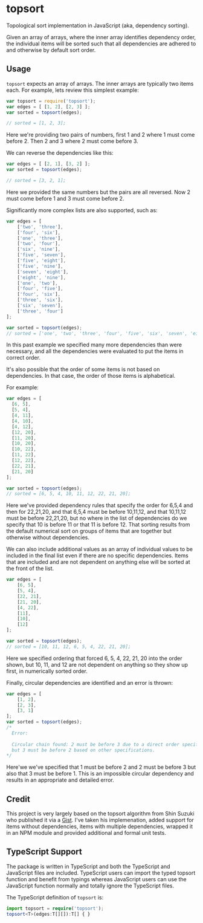 topsort
=======

Topological sort implementation in JavaScript (aka, dependency sorting).

Given an array of arrays, where the inner array identifies dependency order, the individual items will be sorted such that all dependencies are adhered to and otherwise by default sort order.

## Usage

`topsort` expects an array of arrays. The inner arrays are typically two items each. For example, lets review this simplest example:

```js
var topsort = require('topsort');
var edges = [ [1, 2], [2, 3] ];
var sorted = topsort(edges);

// sorted = [1, 2, 3];
```

Here we're providing two pairs of numbers, first 1 and 2 where 1 must come before 2. Then 2 and 3 where 2 must come before 3. 

We can reverse the dependencies like this:

```js
var edges = [ [2, 1], [3, 2] ];
var sorted = topsort(edges);

// sorted = [3, 2, 1];
```

Here we provided the same numbers but the pairs are all reversed. Now 2 must come before 1 and 3 must come before 2.

Significantly more complex lists are also supported, such as:

```js
var edges = [
    ['two', 'three'],
    ['four', 'six'],
    ['one', 'three'],
    ['two', 'four'],
    ['six', 'nine'],
    ['five', 'seven'],
    ['five', 'eight'],
    ['five', 'nine'],
    ['seven', 'eight'],
    ['eight', 'nine'],
    ['one', 'two'],
    ['four', 'five'],
    ['four', 'six'],
    ['three', 'six'],
    ['six', 'seven'],
    ['three', 'four']
];

var sorted = topsort(edges);
// sorted = ['one', 'two', 'three', 'four', 'five', 'six', 'seven', 'eight', 'nine'];
```

In this past example we specified many more dependencies than were necessary, and all the dependencies were evaluated to put the items in correct order.

It's also possible that the order of some items is not based on dependencies. In that case, the order of those items is alphabetical.

For example:

```js
var edges = [
  [6, 5],
  [5, 4],
  [4, 11],
  [4, 10],
  [4, 12],
  [12, 20],
  [11, 20],
  [10, 20],
  [10, 22],
  [11, 22],
  [12, 22],
  [22, 21],
  [21, 20]
];

var sorted = topsort(edges);
// sorted = [6, 5, 4, 10, 11, 12, 22, 21, 20];
```

Here we've provided dependency rules that specify the order for 6,5,4 and then for 22,21,20, and that 6,5,4 must be before 10,11,12, and that 10,11,12 must be before 22,21,20, but no where in the list of dependencies do we specify that 10 is before 11 or that 11 is before 12. That sorting results from the default numerical sort on groups of items that are together but otherwise without dependencies.

We can also include additional values as an array of individual values to be included in the final list even if there are no specific dependencies. Items that are included and are not dependent on anything else will be sorted at the front of the list.

```js
var edges = [
    [6, 5],
    [5, 4],
    [22, 21],
    [21, 20],
    [4, 22],
    [11],
    [10],
    [12]
];

var sorted = topsort(edges);
// sorted = [10, 11, 12, 6, 5, 4, 22, 21, 20];
```

Here we specified ordering that forced 6, 5, 4, 22, 21, 20 into the order shown, but 10, 11, and 12 are not dependent on anything so they show up first, in numerically sorted order.

Finally, circular dependencies are identified and an error is thrown:

```js
var edges = [
    [1, 2],
    [2, 3],
    [3, 1]
];
var sorted = topsort(edges);
/*
  Error: 
  
  Circular chain found: 2 must be before 3 due to a direct order specification, 
  but 3 must be before 2 based on other specifications.
*/
```

Here'we we've specified that 1 must be before 2 and 2 must be before 3 but also that 3 must be before 1. This is an impossible circular dependency and results in an appropriate and detailed error.

## Credit

This project is very largely based on the topsort algorithm from Shin Suzuki who published it via a [Gist](https://gist.github.com/shinout/1232505). I've taken his implemenation, added support for items without dependencies, items with multiple dependencies, wrapped it in an NPM module and provided additional and formal unit tests.

## TypeScript Support

The package is written in TypeScript and both the TypeScript and JavaScript files are included. TypeScript users can import the typed topsort function and benefit from typings whereas JavaScript users can use the JavaScript function normally and totally ignore the TypeScript files.

The TypeScript definition of `topsort` is:

```ts
import topsort = require('topsort');
topsort<T>(edges:T[][]):T[] { }
```
